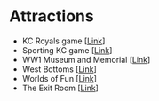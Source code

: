 # Attractions
* KC Royals game \[[Link](https://www.mlb.com/royals/ballpark)]
* Sporting KC game \[[Link](https://www.sportingkc.com/)]
* WW1 Museum and Memorial \[[Link](https://www.theworldwar.org/)]
* West Bottoms \[[Link](https://www.visitkc.com/west-bottoms)]
* Worlds of Fun \[[Link](https://www.worldsoffun.com/)]
* The Exit Room \[[Link](https://www.theexitroomkc.com/)]
